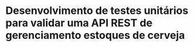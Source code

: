 # Desenvolvimento de testes unitários para validar uma API REST de gerenciamento estoques de cerveja
